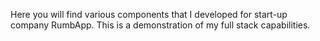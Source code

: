 Here you will find various components that I developed for start-up company RumbApp.  This is a demonstration of my full stack capabilities.
